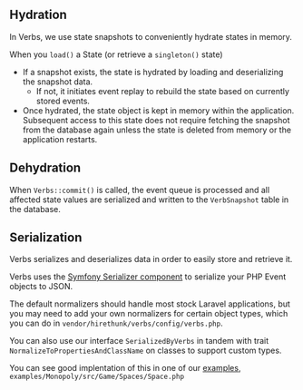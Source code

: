 <!--notes-->

<!--hydration
- Broker::commit method
- can see what happens on the back end
- runs handle on the events, stores all the states on snapshots store

- read state::load method (what happens at the beginning)

- can maybe show the json blob of a dehydrated state?


- serialization explanation
    - Verbs serializes and deserializes things to strings to be stored
    - We have default serializers in the verbs.config
    - You can add another type of object like this:
        - SerializeByVerbs interface
        - And a Trait called something like "SerializesToPropertyNamesAndValues"
            - I'll take all this and serialize to JSON

    - Like synths but for verbs
        - like a DTO on a state would need a new serializer
        - Or the LineItemCollection from invoices-->

## Hydration

In Verbs, we use state snapshots to conveniently hydrate states in memory.

When you `load()` a State (or retrieve a `singleton()` state)
- If a snapshot exists, the state is hydrated by loading and deserializing the snapshot data.
    - If not, it initiates event replay to rebuild the state based on currently stored events.
- Once hydrated, the state object is kept in memory within the application. Subsequent access to this state does not require fetching the snapshot from the database again unless the state is deleted from memory or the application restarts.

## Dehydration

When `Verbs::commit()` is called, the event queue is processed and all affected state values are serialized and written to the `VerbSnapshot` table in the database.

<!-- @todo this is all very technical, might use rewording -->

## Serialization

Verbs serializes and deserializes data in order to easily store and retrieve it.

<!-- verbatim from config -->
Verbs uses the [Symfony Serializer component](https://symfony.com/components/Serializer) to serialize your PHP Event objects to JSON.

The default normalizers should handle most stock Laravel applications, but you may need to add your own normalizers for certain object types, which you can do in `vendor/hirethunk/verbs/config/verbs.php`.
<!-- // -->

You can also use our interface `SerializedByVerbs` in tandem with trait `NormalizeToPropertiesAndClassName` on classes to support custom types.

You can see good implentation of this in one of our [examples](https://github.com/hirethunk/verbs/blob/main/examples/Monopoly/src/Game/Spaces/Space.php), `examples/Monopoly/src/Game/Spaces/Space.php`
